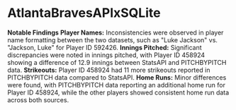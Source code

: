 # AtlantaBravesAPIxSQLite



**Notable Findings**
**Player Names:** Inconsistencies were observed in player name formatting between the two datasets, such as "Luke Jackson" vs. "Jackson, Luke" for Player ID 592426.
**Innings Pitched:** Significant discrepancies were noted in innings pitched, with Player ID 458924 showing a difference of 12.9 innings between StatsAPI and PITCHBYPITCH data.
**Strikeouts:** Player ID 458924 had 11 more strikeouts reported in PITCHBYPITCH data compared to StatsAPI.
**Home Runs:** Minor differences were found, with PITCHBYPITCH data reporting an additional home run for Player ID 458924, while the other players showed consistent home run data across both sources.
